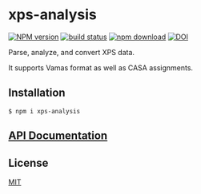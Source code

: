 # xps-analysis

[![NPM version][npm-image]][npm-url]
[![build status][ci-image]][ci-url]
[![npm download][download-image]][download-url]
[![DOI](https://www.zenodo.org/badge/295670620.svg)](https://www.zenodo.org/badge/latestdoi/295670620)

Parse, analyze, and convert XPS data.

It supports Vamas format as well as CASA assignments.

## Installation

`$ npm i xps-analysis`

## [API Documentation](https://cheminfo.github.io/xps-analysis/)

## License

[MIT](./LICENSE)

[npm-image]: https://img.shields.io/npm/v/xps-analysis.svg
[npm-url]: https://www.npmjs.com/package/xps-analysis
[ci-image]: https://github.com/cheminfo/xps-analysis/workflows/Node.js%20CI/badge.svg?branch=master
[ci-url]: https://github.com/cheminfo/xps-analysis/actions?query=workflow%3A%22Node.js+CI%22
[download-image]: https://img.shields.io/npm/dm/xps-analysis.svg
[download-url]: https://www.npmjs.com/package/xps-analysis
